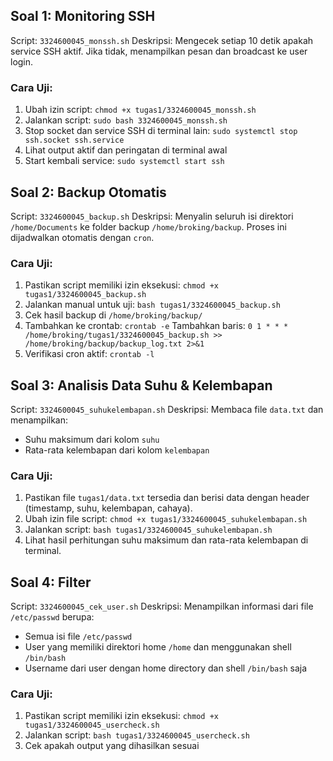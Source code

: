 ## Soal 1: Monitoring SSH

Script: `3324600045_monssh.sh`
Deskripsi: Mengecek setiap 10 detik apakah service SSH aktif. Jika tidak, menampilkan pesan dan broadcast ke user login.

### Cara Uji:
1. Ubah izin script: `chmod +x tugas1/3324600045_monssh.sh`
2. Jalankan script: `sudo bash 3324600045_monssh.sh`
3. Stop socket dan service SSH di terminal lain: 
   `sudo systemctl stop ssh.socket ssh.service`
4. Lihat output aktif dan peringatan di terminal awal
5. Start kembali service: `sudo systemctl start ssh`

## Soal 2: Backup Otomatis

Script: `3324600045_backup.sh`
Deskripsi: Menyalin seluruh isi direktori `/home/Documents` ke folder backup `/home/broking/backup`. Proses ini dijadwalkan otomatis dengan `cron`.

### Cara Uji:
1. Pastikan script memiliki izin eksekusi: `chmod +x tugas1/3324600045_backup.sh`
2. Jalankan manual untuk uji: `bash tugas1/3324600045_backup.sh`
3. Cek hasil backup di `/home/broking/backup/`
4. Tambahkan ke crontab: `crontab -e`
   Tambahkan baris: `0 1 * * * /home/broking/tugas1/3324600045_backup.sh >> /home/broking/backup/backup_log.txt 2>&1`
5. Verifikasi cron aktif: `crontab -l`

## Soal 3: Analisis Data Suhu & Kelembapan

Script: `3324600045_suhukelembapan.sh`
Deskripsi: Membaca file `data.txt` dan menampilkan:
- Suhu maksimum dari kolom `suhu`
- Rata-rata kelembapan dari kolom `kelembapan`

### Cara Uji:
1. Pastikan file `tugas1/data.txt` tersedia dan berisi data dengan header (timestamp, suhu, kelembapan, cahaya).
2. Ubah izin file script: `chmod +x tugas1/3324600045_suhukelembapan.sh`
3. Jalankan script: `bash tugas1/3324600045_suhukelembapan.sh`
4. Lihat hasil perhitungan suhu maksimum dan rata-rata kelembapan di terminal.

## Soal 4: Filter

Script: `3324600045_cek_user.sh`
Deskripsi: Menampilkan informasi dari file `/etc/passwd` berupa:
- Semua isi file `/etc/passwd`
- User yang memiliki direktori home `/home` dan menggunakan shell `/bin/bash`
- Username dari user dengan home directory dan shell `/bin/bash` saja

### Cara Uji:
1. Pastikan script memiliki izin eksekusi: `chmod +x tugas1/3324600045_usercheck.sh`
2. Jalankan script: `bash tugas1/3324600045_usercheck.sh`
3. Cek apakah output yang dihasilkan sesuai
